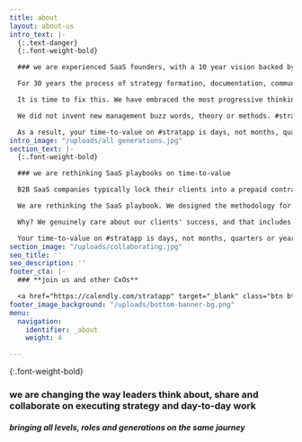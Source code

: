 ```yaml
---
title: about
layout: about-us
intro_text: |-
  {:.text-danger}
  {:.font-weight-bold}

  ### we are experienced SaaS founders, with a 10 year vision backed by investors who are market leaders

  For 30 years the process of strategy formation, documentation, communication and execution has been fundamentally flawed. The age old paradigms of static documents and top down control are holding all of us back.  It is a global problem, affecting most organizations regardless of size, sector, culture or country.

  It is time to fix this. We have embraced the most progressive thinking in social and work collaboration tech of the last 10 years, and created a seamless experience for executing both strategy and day-to-day work in one place.

  We did not invent new management buzz words, theory or methods. #stratapp is carefully designed around what you already know.

  As a result, your time-to-value on #stratapp is days, not months, quarters or years.
intro_image: "/uploads/all generations.jpg"
section_text: |-
  {:.font-weight-bold}

  ### we are rethinking SaaS playbooks on time-to-value

  B2B SaaS companies typically lock their clients into a prepaid contract, then leave the client to figure out the implementation by themselves; putting forward a list of 'preferred partners' offering different advice, methodologies, resources and pricing.

  We are rethinking the SaaS playbook. We designed the methodology for our partners AND we prescribed reasonable cost budgets for each and every step.

  Why? We genuinely care about our clients' success, and that includes removing the stress, hassle and unforseen costs of implementation.

  Your time-to-value on #stratapp is days, not months, quarters or years.
section_image: "/uploads/collaborating.jpg"
seo_title: ''
seo_description: ''
footer_cta: |-
  ### **join us and other CxOs**

  <a href="https://calendly.com/stratapp" target="_blank" class="btn btn-danger rounded-pill">book an event</a>
footer_image_background: "/uploads/bottom-banner-bg.png"
menu:
  navigation:
    identifier: _about
    weight: 4

---
```

{:.font-weight-bold}

### we are changing the way leaders think about, share and collaborate on executing strategy and day-to-day work

##### bringing all levels, roles and generations on the same journey
